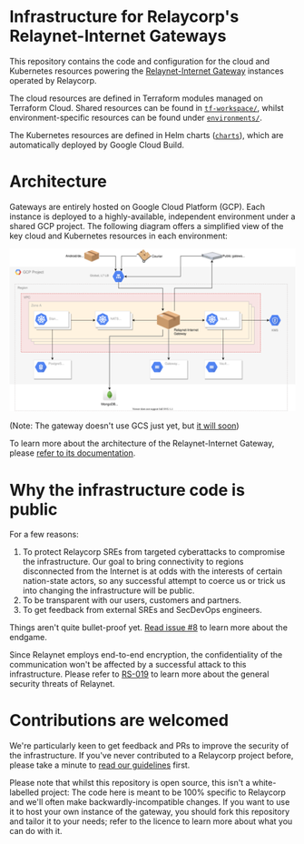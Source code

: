 # Infrastructure for Relaycorp's Relaynet-Internet Gateways

This repository contains the code and configuration for the cloud and Kubernetes resources powering the [Relaynet-Internet Gateway](https://docs.relaycorp.tech/relaynet-internet-gateway/) instances operated by Relaycorp.

The cloud resources are defined in Terraform modules managed on Terraform Cloud. Shared resources can be found in [`tf-workspace/`](./tf-workspace), whilst environment-specific resources can be found under [`environments/`](./environments).

The Kubernetes resources are defined in Helm charts ([`charts`](./charts)), which are automatically deployed by Google Cloud Build.

# Architecture

Gateways are entirely hosted on Google Cloud Platform (GCP). Each instance is deployed to a highly-available, independent environment under a shared GCP project. The following diagram offers a simplified view of the key cloud and Kubernetes resources in each environment:

![](./diagrams/cloud.svg)

(Note: The gateway doesn't use GCS just yet, but [it will soon](https://github.com/relaycorp/relaynet-internet-gateway/issues/200))

To learn more about the architecture of the Relaynet-Internet Gateway, please [refer to its documentation](https://docs.relaycorp.tech/relaynet-internet-gateway/architecture).

# Why the infrastructure code is public

For a few reasons:

1. To protect Relaycorp SREs from targeted cyberattacks to compromise the infrastructure. Our goal to bring connectivity to regions disconnected from the Internet is at odds with the interests of certain nation-state actors, so any successful attempt to coerce us or trick us into changing the infrastructure will be public.
1. To be transparent with our users, customers and partners.
1. To get feedback from external SREs and SecDevOps engineers.

Things aren't quite bullet-proof yet. [Read issue #8](https://github.com/relaycorp/cloud-gateway/issues/8) to learn more about the endgame.

Since Relaynet employs end-to-end encryption, the confidentiality of the communication won't be affected by a successful attack to this infrastructure. Please refer to [RS-019](https://specs.relaynet.network/RS-019) to learn more about the general security threats of Relaynet.

# Contributions are welcomed

We're particularly keen to get feedback and PRs to improve the security of the infrastructure. If you've never contributed to a Relaycorp project before, please take a minute to [read our guidelines](https://github.com/relaycorp/.github/blob/master/CONTRIBUTING.md) first.

Please note that whilst this repository is open source, this isn't a white-labelled project: The code here is meant to be 100% specific to Relaycorp and we'll often make backwardly-incompatible changes. If you want to use it to host your own instance of the gateway, you should fork this repository and tailor it to your needs; refer to the licence to learn more about what you can do with it.
